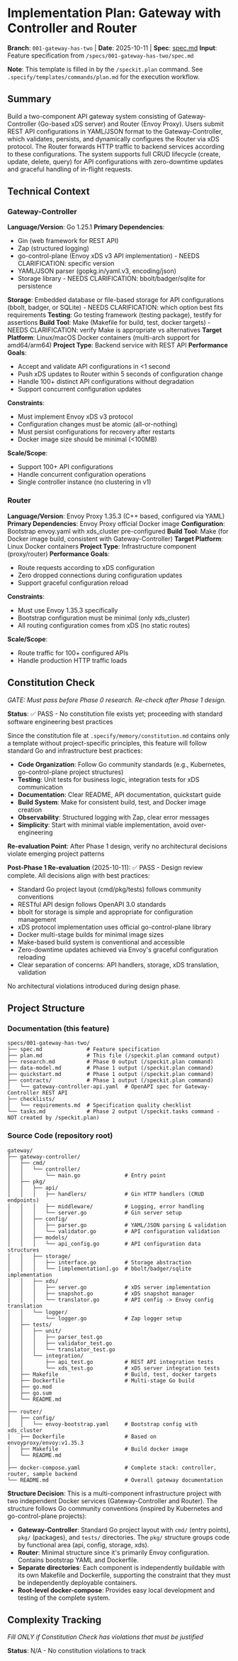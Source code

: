 # Implementation Plan: Gateway with Controller and Router

**Branch**: `001-gateway-has-two` | **Date**: 2025-10-11 | **Spec**: [spec.md](./spec.md)
**Input**: Feature specification from `/specs/001-gateway-has-two/spec.md`

**Note**: This template is filled in by the `/speckit.plan` command. See `.specify/templates/commands/plan.md` for the execution workflow.

## Summary

Build a two-component API gateway system consisting of Gateway-Controller (Go-based xDS server) and Router (Envoy Proxy). Users submit REST API configurations in YAML/JSON format to the Gateway-Controller, which validates, persists, and dynamically configures the Router via xDS protocol. The Router forwards HTTP traffic to backend services according to these configurations. The system supports full CRUD lifecycle (create, update, delete, query) for API configurations with zero-downtime updates and graceful handling of in-flight requests.

## Technical Context

### Gateway-Controller

**Language/Version**: Go 1.25.1
**Primary Dependencies**:
- Gin (web framework for REST API)
- Zap (structured logging)
- go-control-plane (Envoy xDS v3 API implementation) - NEEDS CLARIFICATION: specific version
- YAML/JSON parser (gopkg.in/yaml.v3, encoding/json)
- Storage library - NEEDS CLARIFICATION: bbolt/badger/sqlite for persistence

**Storage**: Embedded database or file-based storage for API configurations (bbolt, badger, or SQLite) - NEEDS CLARIFICATION: which option best fits requirements
**Testing**: Go testing framework (testing package), testify for assertions
**Build Tool**: Make (Makefile for build, test, docker targets) - NEEDS CLARIFICATION: verify Make is appropriate vs alternatives
**Target Platform**: Linux/macOS Docker containers (multi-arch support for amd64/arm64)
**Project Type**: Backend service with REST API
**Performance Goals**:
- Accept and validate API configurations in <1 second
- Push xDS updates to Router within 5 seconds of configuration change
- Handle 100+ distinct API configurations without degradation
- Support concurrent configuration updates

**Constraints**:
- Must implement Envoy xDS v3 protocol
- Configuration changes must be atomic (all-or-nothing)
- Must persist configurations for recovery after restarts
- Docker image size should be minimal (<100MB)

**Scale/Scope**:
- Support 100+ API configurations
- Handle concurrent configuration operations
- Single controller instance (no clustering in v1)

### Router

**Language/Version**: Envoy Proxy 1.35.3 (C++ based, configured via YAML)
**Primary Dependencies**: Envoy Proxy official Docker image
**Configuration**: Bootstrap envoy.yaml with xds_cluster pre-configured
**Build Tool**: Make (for Docker image build, consistent with Gateway-Controller)
**Target Platform**: Linux Docker containers
**Project Type**: Infrastructure component (proxy/router)
**Performance Goals**:
- Route requests according to xDS configuration
- Zero dropped connections during configuration updates
- Support graceful configuration reload

**Constraints**:
- Must use Envoy 1.35.3 specifically
- Bootstrap configuration must be minimal (only xds_cluster)
- All routing configuration comes from xDS (no static routes)

**Scale/Scope**:
- Route traffic for 100+ configured APIs
- Handle production HTTP traffic loads

## Constitution Check

*GATE: Must pass before Phase 0 research. Re-check after Phase 1 design.*

**Status**: ✅ PASS - No constitution file exists yet; proceeding with standard software engineering best practices

Since the constitution file at `.specify/memory/constitution.md` contains only a template without project-specific principles, this feature will follow standard Go and infrastructure best practices:

- **Code Organization**: Follow Go community standards (e.g., Kubernetes, go-control-plane project structures)
- **Testing**: Unit tests for business logic, integration tests for xDS communication
- **Documentation**: Clear README, API documentation, quickstart guide
- **Build System**: Make for consistent build, test, and Docker image creation
- **Observability**: Structured logging with Zap, clear error messages
- **Simplicity**: Start with minimal viable implementation, avoid over-engineering

**Re-evaluation Point**: After Phase 1 design, verify no architectural decisions violate emerging project patterns

**Post-Phase 1 Re-evaluation** (2025-10-11):
✅ PASS - Design review complete. All decisions align with best practices:
- Standard Go project layout (cmd/pkg/tests) follows community conventions
- RESTful API design follows OpenAPI 3.0 standards
- bbolt for storage is simple and appropriate for configuration management
- xDS protocol implementation uses official go-control-plane library
- Docker multi-stage builds for minimal image sizes
- Make-based build system is conventional and accessible
- Zero-downtime updates achieved via Envoy's graceful configuration reloading
- Clear separation of concerns: API handlers, storage, xDS translation, validation

No architectural violations introduced during design phase.

## Project Structure

### Documentation (this feature)

```
specs/001-gateway-has-two/
├── spec.md              # Feature specification
├── plan.md              # This file (/speckit.plan command output)
├── research.md          # Phase 0 output (/speckit.plan command)
├── data-model.md        # Phase 1 output (/speckit.plan command)
├── quickstart.md        # Phase 1 output (/speckit.plan command)
├── contracts/           # Phase 1 output (/speckit.plan command)
│   └── gateway-controller-api.yaml  # OpenAPI spec for Gateway-Controller REST API
├── checklists/
│   └── requirements.md  # Specification quality checklist
└── tasks.md             # Phase 2 output (/speckit.tasks command - NOT created by /speckit.plan)
```

### Source Code (repository root)

```
gateway/
├── gateway-controller/
│   ├── cmd/
│   │   └── controller/
│   │       └── main.go              # Entry point
│   ├── pkg/
│   │   ├── api/
│   │   │   ├── handlers/            # Gin HTTP handlers (CRUD endpoints)
│   │   │   ├── middleware/          # Logging, error handling
│   │   │   └── server.go            # Gin server setup
│   │   ├── config/
│   │   │   ├── parser.go            # YAML/JSON parsing & validation
│   │   │   └── validator.go         # API configuration validation
│   │   ├── models/
│   │   │   └── api_config.go        # API configuration data structures
│   │   ├── storage/
│   │   │   ├── interface.go         # Storage abstraction
│   │   │   └── [implementation].go  # bbolt/badger/sqlite implementation
│   │   ├── xds/
│   │   │   ├── server.go            # xDS server implementation
│   │   │   ├── snapshot.go          # xDS snapshot manager
│   │   │   └── translator.go        # API config -> Envoy config translation
│   │   └── logger/
│   │       └── logger.go            # Zap logger setup
│   ├── tests/
│   │   ├── unit/
│   │   │   ├── parser_test.go
│   │   │   ├── validator_test.go
│   │   │   └── translator_test.go
│   │   └── integration/
│   │       ├── api_test.go          # REST API integration tests
│   │       └── xds_test.go          # xDS server integration tests
│   ├── Makefile                     # Build, test, docker targets
│   ├── Dockerfile                   # Multi-stage Go build
│   ├── go.mod
│   ├── go.sum
│   └── README.md
│
├── router/
│   ├── config/
│   │   └── envoy-bootstrap.yaml     # Bootstrap config with xds_cluster
│   ├── Dockerfile                   # Based on envoyproxy/envoy:v1.35.3
│   ├── Makefile                     # Build docker image
│   └── README.md
│
├── docker-compose.yaml              # Complete stack: controller, router, sample backend
└── README.md                        # Overall gateway documentation
```

**Structure Decision**: This is a multi-component infrastructure project with two independent Docker services (Gateway-Controller and Router). The structure follows Go community conventions (inspired by Kubernetes and go-control-plane projects):

- **Gateway-Controller**: Standard Go project layout with `cmd/` (entry points), `pkg/` (packages), and `tests/` directories. The `pkg/` structure groups code by functional area (api, config, storage, xds).
- **Router**: Minimal structure since it's primarily Envoy configuration. Contains bootstrap YAML and Dockerfile.
- **Separate directories**: Each component is independently buildable with its own Makefile and Dockerfile, supporting the constraint that they must be independently deployable containers.
- **Root-level docker-compose**: Provides easy local development and testing of the complete system.

## Complexity Tracking

*Fill ONLY if Constitution Check has violations that must be justified*

**Status**: N/A - No constitution violations to track
